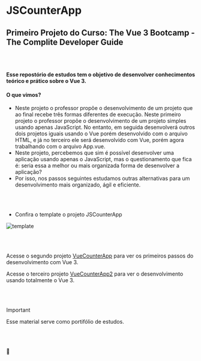 # JSCounterApp 
## Primeiro Projeto do Curso: The Vue 3 Bootcamp - The Complite Developer Guide
<br>
<br>

**Esse repostório de estudos tem o objetivo de desenvolver conhecimentos teórico e prático sobre o Vue 3.**

#### O que vimos?
 - Neste projeto o professor propõe o desenvolvimento de um projeto que ao final recebe três formas diferentes de execução. Neste primeiro projeto o professor propõe o desenvolvimento de um projeto simples usando apenas JavaScript. No entanto, em seguida desenvolverá outros dois projetos iguais usando o Vue porém desenvolvido com o arquivo HTML, e já no terceiro ele será desenvolvido com Vue, porém agora trabalhando com o arquivo App.vue.
 - Neste projeto, percebemos que sim é possível desenvolver uma aplicação usando apenas o JavaScript, mas o questionamento que fica é: seria essa a melhor ou mais organizada forma de desenvolver a aplicação?
 - Por isso, nos passos seguintes estudamos outras alternativas para um desenvolvimento mais organizado, ágil e eficiente.
 <br>
 <br>

 - Confira o template o projeto JSCounterApp

 ![template](jscounterapp.png)

<br>
<br>

 Acesse o segundo projeto [VueCounterApp](https://github.com/AmandaMatar/VueCounterApp) para ver os primeiros passos do desenvolvimento com Vue 3.

 Acesse o terceiro projeto [VueCounterApp2](https://github.com/AmandaMatar/VueCounterApp2) para ver o desenvolvimento usando totalmente o Vue 3.

<br>
<br>

> [!IMPORTANT]
> Esse material serve como portifólio de estudos.

<br>
<br>

:slightly_smiling_face:
